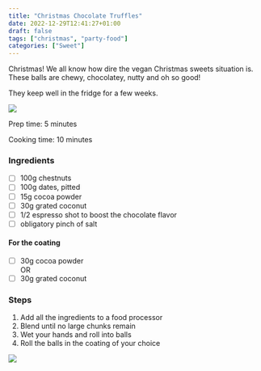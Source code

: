 ```yaml
---
title: "Christmas Chocolate Truffles"
date: 2022-12-29T12:41:27+01:00
draft: false
tags: ["christmas", "party-food"]
categories: ["Sweet"]
---
```


Christmas! We all know how dire the vegan Christmas
sweets situation is. 
These balls are chewy, chocolatey, nutty and oh so good!

They keep well in the fridge for a few weeks.

![](/christmas-truffles/balls0.jpg)

<div class="recipe">
Prep time: 5 minutes

Cooking time: 10 minutes

### Ingredients
- [ ] 100g chestnuts
- [ ] 100g dates, pitted
- [ ] 15g cocoa powder
- [ ] 30g grated coconut
- [ ] 1/2 espresso shot to boost the chocolate flavor
- [ ] obligatory pinch of salt
#### For the coating
- [ ] 30g cocoa powder  
OR
- [ ] 30g grated coconut
### Steps
1. Add all the ingredients to a food processor
2. Blend until no large chunks remain
3. Wet your hands and roll into balls
4. Roll the balls in the coating of your choice

![](/christmas-balls/balls1.jpg)


</div>
